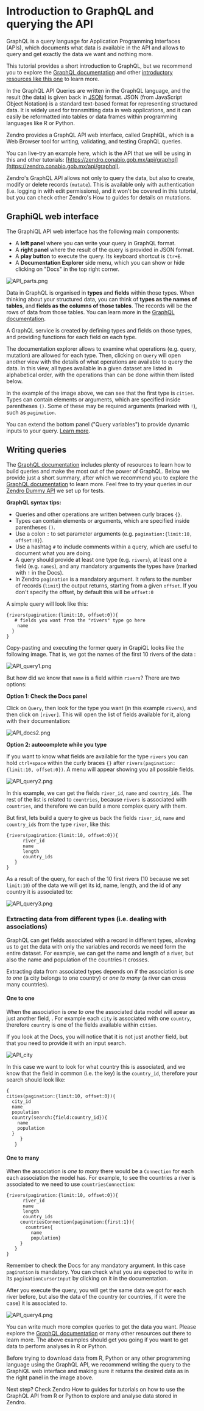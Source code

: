 # Introduction to GraphQL and querying the API

GraphQL is a query language for Application Programming Interfaces (APIs), which documents what data is available in the API and allows to query and get exactly the data we want and nothing more. 

This tutorial provides a short introduction to GraphQL, but we recommend you to explore the [GraphQL documentation](https://graphql.org/learn/) and other [introductory resources like this one](https://docs.github.com/en/graphql/guides/introduction-to-graphql) to learn more.

In the GraphQL API Queries are written in the GraphQL language, and the result (the data) is given back in [JSON](https://www.w3schools.com/whatis/whatis_json.asp) format. JSON (from JavaScript Object Notation) is a standard text-based format for representing structured data. It is widely used for transmitting data in web applications, and it can easily be reformatted into tables or data frames within programming languages like R or Python. 

Zendro provides a GraphQL API web interface, called Graph**i**QL, which is a Web Browser tool for writing, validating, and testing GraphQL queries.

You can live-try an example here, which is the API that we will be using in this and other tutorials: [https://zendro.conabio.gob.mx/api/graphql](https://zendro.conabio.gob.mx/api/graphql).

Zendro's GraphQL API allows not only to query the data, but also to create, modify or delete records (`mutate`). This is available only with authentication (i.e. logging in with edit permissions), and it won't be covered in this tutorial, but you can check other Zendro's How to guides for details on mutations.

## GraphiQL web interface

The GraphiQL API web interface has the following main components: 

* A **left panel** where you can write your query in GraphQL format.
* A **right panel** where the result of the query is provided in JSON format.
* A **play button** to execute the query. Its keyboard shortcut is `Ctr+E`.
* A **Documentation Explorer** side menu, which you can show or hide clicking on "Docs" in the top right corner.  


![API_parts.png](figures/API_parts.png)

Data in GraphQL is organised in **types** and **fields** within those types. When thinking about your structured data, you can think of **types as the names of tables**, and **fields as the columns of those tables**. The records will be the rows of data from those tables. You can learn more in the [GraphQL documentation](https://graphql.org/learn/).

A GraphQL service is created by defining types and fields on those types, and providing functions for each field on each type. 

The documentation explorer allows to examine what operations (e.g. query, mutation) are allowed for each type. Then, clicking on `Query` will open another view with the details of what operations are available to query the data. In this view, all types available in a given dataset are listed in alphabetical order, with the operations than can be done within them listed below. 

In the example of the image above, we can see that the first type is `cities`. Types can contain elements or arguments, which are specified inside parentheses `()`. Some of these may be required arguments (marked with `!`), such as `pagination`.

You can extend the bottom panel ("Query variables") to provide dynamic inputs to your query. [Learn more](https://graphql.org/learn/queries/#variables).

## Writing queries

The [GraphQL documentation](https://graphql.org/learn/) includes plenty of resources to learn how to build queries and make the most out of the power of GraphQL. Below we provide just a short summary, after which we recommend you to explore the [GraphQL documentation](https://graphql.org/learn/) to learn more. Feel free to try your queries in our [Zendro Dummy API](https://zendro.conabio.gob.mx/dummy_api) we set up for tests.

**GraphQL syntax tips:**

* Queries and other operations are written between curly braces `{}`. 
* Types can contain elements or arguments, which are specified inside parentheses `()`.
* Use a colon `:` to set parameter arguments (e.g. `pagination:{limit:10, offset:0}`).
* Use a hashtag `#` to include comments within a query, which are useful to document what you are doing.
* A query should provide at least one type (e.g. `rivers`), at least one a field (e.g. `names`), and any mandatory arguments the types have (marked with `!` in the Docs).
* In Zendro `pagination` is a mandatory argument. It refers to the number of records (`limit`) the output returns, starting from a given `offset`. If you don't specify the offset, by default this will be `offset:0` 

A simple query will look like this:

```
{rivers(pagination:{limit:10, offset:0}){
   # fields you want from the "rivers" type go here
    name
  }
}
```

Copy-pasting and executing the former query in GrapiQL looks like the following image. That is, we got the names of the first 10 rivers of the data :

![API_query1.png](figures/API_query1.png)

But how did we know that `name` is a field within `rivers`? There are two options: 

**Option 1: Check the Docs panel**

Click on `Query`, then look for the type you want (in this example `rivers`), and then click on `[river]`. This will open the list of fields available for it, along with their documentation:

![API_docs2.png](figures/API_docs2.png)


**Option 2: autocomplete while you type**

If you want to know what fields are available for the type `rivers` you can hold `ctrl+space` within the curly braces `{}` after `rivers(pagination:{limit:10, offset:0})`. A menu will appear showing you all possible fields. 

![API_query2.png](figures/API_query2.png)

In this example, we can get the fields `river_id`, `name` and `country_ids`. The rest of the list is related to `countries`, because `rivers` is associated with `countries`, and therefore we can build a more complex query with them.

But first, lets build a query to give us back the fields `river_id`, `name` and `country_ids` from the type `river`, like this:

```
{rivers(pagination:{limit:10, offset:0}){
      river_id
      name
      length
      country_ids  
   }
}
```

As a result of the query, for each of the 10 first rivers (10 because we set `limit:10`) of the data we will get its id, name, length, and the id of any country it is associated to:

![API_query3.png](figures/API_query3.png)

### Extracting data from different types (i.e. dealing with associations) 

GraphQL can get fields associated with a record in different types, allowing us to get the data with only the variables and records we need form the entire dataset. For example, we can get the name and length of a river, but also the name and population of the countries it crosses.

Extracting data from associated types depends on if the association is *one to one* (a city belongs to one country) or *one to many* (a river can cross many countries).

#### One to one

When the association is *one to one* the associated data model will apear as just another field, . For example each `city` is associated with one `country`, therefore `country` is one of the fields available within `cities`.

If you look at the Docs, you will notice that it is not just another field, but that you need to provide it with an input search. 

![API_city](figures/API_city.png)

In this case we want to look for what country this is associated, and we know that the field in common (i.e. the key) is the `country_id`, therefore your search should look like:

```
{
cities(pagination:{limit:10, offset:0}){
  city_id
  name
  population
  country(search:{field:country_id}){
    name
    population
  }
     }
   }
```


#### One to many

When the association is *one to many* there would be a `Connection` for each each association the model has. For example, to see the countries a river is associated to we need to use `countriesConnection`:

```
{rivers(pagination:{limit:10, offset:0}){
      river_id
      name
      length
      country_ids  
     countriesConnection(pagination:{first:1}){
       countries{
         name
         population}
     }
   }
}
```

Remember to check the Docs for any mandatory argument. In this case `pagination` is mandatory. You can check what you are expected to write in its `paginationCursorInput` by clicking on it in the documentation. 

After you execute the query, you will get the same data we got for each river before, but also the data of the country (or countries, if it were the case) it is associated to. 

![API_query4.png](figures/API_query4.png)


You can write much more complex queries to get the data you want. Please explore the [GraphQL documentation](https://graphql.org/learn/) or many other resources out there to learn more. The above examples should get you going if you want to get data to perform analyses in R or Python.

Before trying to download data from R, Python or any other programming language using the GraphQL API, we recommend writing the query to the GraphiQL web interface and making sure it returns the desired data as in the right panel in the image above.

Next step? Check Zendro How to guides for tutorials on how to use the GraphQL API from R or Python to explore and analyse data stored in Zendro.

